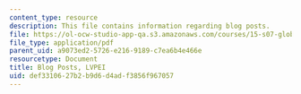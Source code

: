 ```yaml
---
content_type: resource
description: This file contains information regarding blog posts.
file: https://ol-ocw-studio-app-qa.s3.amazonaws.com/courses/15-s07-globalhealth-lab-spring-2013/def3310627b2b9d6d4adf3856f967057_MIT15_S07S13_blogposts_lvp.pdf
file_type: application/pdf
parent_uid: a9073ed2-5726-e216-9189-c7ea6b4e466e
resourcetype: Document
title: Blog Posts, LVPEI
uid: def33106-27b2-b9d6-d4ad-f3856f967057
---
```

